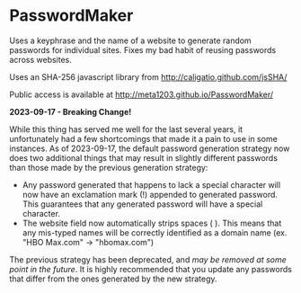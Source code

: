PasswordMaker
=============

Uses a keyphrase and the name of a website to generate random passwords for individual sites. Fixes my bad habit of reusing passwords across websites.

Uses an SHA-256 javascript library from http://caligatio.github.com/jsSHA/

Public access is available at http://meta1203.github.io/PasswordMaker/

**2023-09-17 - Breaking Change!**

While this thing has served me well for the last several years, it unfortunately had a few
shortcomings that made it a pain to use in some instances. As of 2023-09-17, the default
password generation strategy now does two additional things that may result in slightly
different passwords than those made by the previous generation strategy:

- Any password generated that happens to lack a special character will now have an exclamation
mark (!) appended to generated password. This guarantees that any generated password will have
a special character.
- The website field now automatically strips spaces ( ). This means that any mis-typed names
will be correctly identified as a domain name (ex. "HBO Max.com" -> "hbomax.com")

The previous strategy has been deprecated, and *may be removed at some point in the future*.
It is highly recommended that you update any passwords that differ from the ones generated by the new strategy.